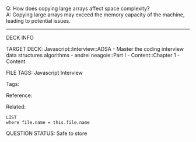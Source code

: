 Q: How does copying large arrays affect space complexity?  
A: Copying large arrays may exceed the memory capacity of the machine, leading to potential issues.
<!--ID: 1690376047317-->

---

DECK INFO

TARGET DECK: Javascript::Interview::ADSA - Master the coding interview data structures algorithms - andrei neagoie::Part I - Content::Chapter 1 - Content

FILE TAGS: Javascript Interview

Tags:

Reference:

Related:

```dataview
LIST
where file.name = this.file.name
```

QUESTION STATUS: Safe to store